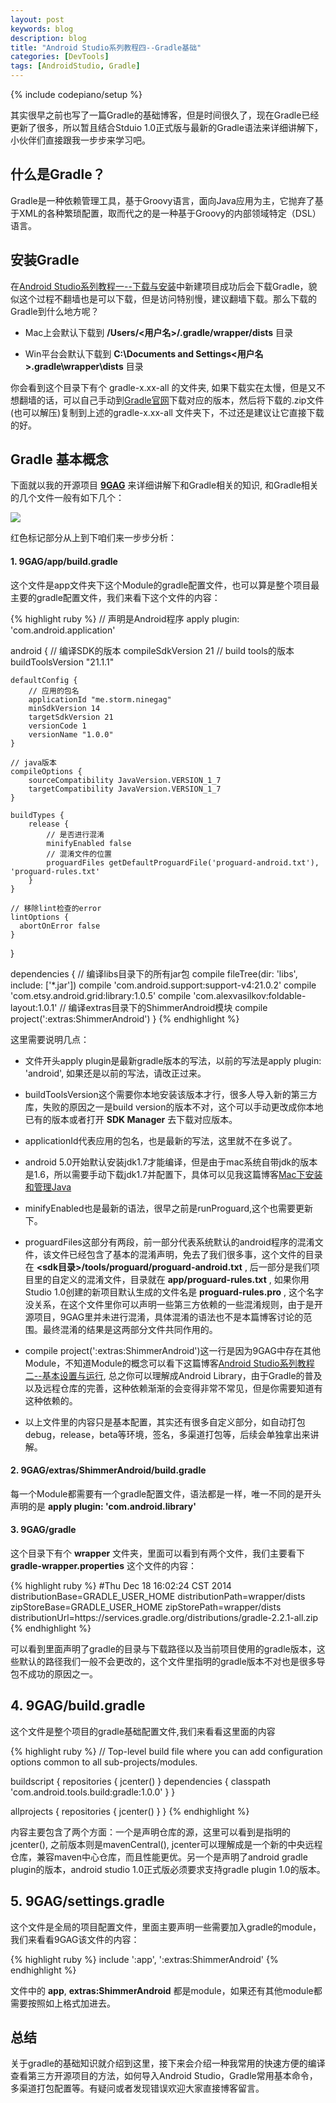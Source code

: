 ```yaml
---
layout: post
keywords: blog
description: blog
title: "Android Studio系列教程四--Gradle基础"
categories: [DevTools]
tags: [AndroidStudio, Gradle]
---
```

{% include codepiano/setup %}

其实很早之前也写了一篇Gradle的基础博客，但是时间很久了，现在Gradle已经更新了很多，所以暂且结合Stduio 1.0正式版与最新的Gradle语法来详细讲解下，小伙伴们直接跟我一步步来学习吧。

## 什么是Gradle？

Gradle是一种依赖管理工具，基于Groovy语言，面向Java应用为主，它抛弃了基于XML的各种繁琐配置，取而代之的是一种基于Groovy的内部领域特定（DSL）语言。

## 安装Gradle

在[Android Studio系列教程一--下载与安装](http://stormzhang.com/devtools/2014/11/25/android-studio-tutorial1/)中新建项目成功后会下载Gradle，貌似这个过程不翻墙也是可以下载，但是访问特别慢，建议翻墙下载。那么下载的Gradle到什么地方呢？

* Mac上会默认下载到 **/Users/<用户名>/.gradle/wrapper/dists** 目录

* Win平台会默认下载到 **C:\Documents and Settings\<用户名>\.gradle\wrapper\dists** 目录

你会看到这个目录下有个 gradle-x.xx-all 的文件夹, 如果下载实在太慢，但是又不想翻墙的话，可以自己手动到[Gradle官网](http://www.gradle.org/downloads)下载对应的版本，然后将下载的.zip文件(也可以解压)复制到上述的gradle-x.xx-all 文件夹下，不过还是建议让它直接下载的好。

## Gradle 基本概念

下面就以我的开源项目 [**9GAG**](https://github.com/stormzhang/9GAG) 来详细讲解下和Gradle相关的知识, 和Gradle相关的几个文件一般有如下几个：

<img src="/image/gradle1.png" />

红色标记部分从上到下咱们来一步步分析：

#### 1. 9GAG/app/build.gradle

这个文件是app文件夹下这个Module的gradle配置文件，也可以算是整个项目最主要的gradle配置文件，我们来看下这个文件的内容：

{% highlight ruby %}
// 声明是Android程序
apply plugin: 'com.android.application'

android {
    // 编译SDK的版本
    compileSdkVersion 21
    // build tools的版本
    buildToolsVersion "21.1.1"

    defaultConfig {
    	// 应用的包名
        applicationId "me.storm.ninegag"
        minSdkVersion 14
        targetSdkVersion 21
        versionCode 1
        versionName "1.0.0"
    }

    // java版本
    compileOptions {
        sourceCompatibility JavaVersion.VERSION_1_7
        targetCompatibility JavaVersion.VERSION_1_7
    }
    
    buildTypes {
        release {
            // 是否进行混淆
            minifyEnabled false
            // 混淆文件的位置
            proguardFiles getDefaultProguardFile('proguard-android.txt'), 'proguard-rules.txt'
        }
    }
    
    // 移除lint检查的error
    lintOptions {
      abortOnError false
    }
}

dependencies {
    // 编译libs目录下的所有jar包
    compile fileTree(dir: 'libs', include: ['*.jar'])
    compile 'com.android.support:support-v4:21.0.2'
    compile 'com.etsy.android.grid:library:1.0.5'
    compile 'com.alexvasilkov:foldable-layout:1.0.1'
    // 编译extras目录下的ShimmerAndroid模块
    compile project(':extras:ShimmerAndroid')
}
{% endhighlight %}

这里需要说明几点：

* 文件开头apply plugin是最新gradle版本的写法，以前的写法是apply plugin: 'android', 如果还是以前的写法，请改正过来。

* buildToolsVersion这个需要你本地安装该版本才行，很多人导入新的第三方库，失败的原因之一是build version的版本不对，这个可以手动更改成你本地已有的版本或者打开 **SDK Manager** 去下载对应版本。

* applicationId代表应用的包名，也是最新的写法，这里就不在多说了。

* android 5.0开始默认安装jdk1.7才能编译，但是由于mac系统自带jdk的版本是1.6，所以需要手动下载jdk1.7并配置下，具体可以见我这篇博客[Mac下安装和管理Java](http://stormzhang.com/android/2014/06/27/manage-java-on-macosx/)

* minifyEnabled也是最新的语法，很早之前是runProguard,这个也需要更新下。

* proguardFiles这部分有两段，前一部分代表系统默认的android程序的混淆文件，该文件已经包含了基本的混淆声明，免去了我们很多事，这个文件的目录在 **<sdk目录>/tools/proguard/proguard-android.txt** , 后一部分是我们项目里的自定义的混淆文件，目录就在 **app/proguard-rules.txt** , 如果你用Studio 1.0创建的新项目默认生成的文件名是 **proguard-rules.pro** , 这个名字没关系，在这个文件里你可以声明一些第三方依赖的一些混淆规则，由于是开源项目，9GAG里并未进行混淆，具体混淆的语法也不是本篇博客讨论的范围。最终混淆的结果是这两部分文件共同作用的。

* compile project(':extras:ShimmerAndroid')这一行是因为9GAG中存在其他Module，不知道Module的概念可以看下这篇博客[Android Studio系列教程二--基本设置与运行](http://stormzhang.com/devtools/2014/11/28/android-studio-tutorial2/), 总之你可以理解成Android Library，由于Gradle的普及以及远程仓库的完善，这种依赖渐渐的会变得非常不常见，但是你需要知道有这种依赖的。

* 以上文件里的内容只是基本配置，其实还有很多自定义部分，如自动打包debug，release，beta等环境，签名，多渠道打包等，后续会单独拿出来讲解。

#### 2. 9GAG/extras/ShimmerAndroid/build.gradle

每一个Module都需要有一个gradle配置文件，语法都是一样，唯一不同的是开头声明的是 **apply plugin: 'com.android.library'**

#### 3. 9GAG/gradle

这个目录下有个 **wrapper** 文件夹，里面可以看到有两个文件，我们主要看下 **gradle-wrapper.properties** 这个文件的内容：

{% highlight ruby %}
#Thu Dec 18 16:02:24 CST 2014
distributionBase=GRADLE_USER_HOME
distributionPath=wrapper/dists
zipStoreBase=GRADLE_USER_HOME
zipStorePath=wrapper/dists
distributionUrl=https\://services.gradle.org/distributions/gradle-2.2.1-all.zip
{% endhighlight %}

可以看到里面声明了gradle的目录与下载路径以及当前项目使用的gradle版本，这些默认的路径我们一般不会更改的，这个文件里指明的gradle版本不对也是很多导包不成功的原因之一。

## 4. 9GAG/build.gradle

这个文件是整个项目的gradle基础配置文件,我们来看看这里面的内容

{% highlight ruby %}
// Top-level build file where you can add configuration options common to all sub-projects/modules.

buildscript {
    repositories {
        jcenter()
    }
    dependencies {
        classpath 'com.android.tools.build:gradle:1.0.0'
    }
}

allprojects {
    repositories {
        jcenter()
    }
}
{% endhighlight %}

内容主要包含了两个方面：一个是声明仓库的源，这里可以看到是指明的jcenter(), 之前版本则是mavenCentral(), jcenter可以理解成是一个新的中央远程仓库，兼容maven中心仓库，而且性能更优。另一个是声明了android gradle plugin的版本，android studio 1.0正式版必须要求支持gradle plugin 1.0的版本。

## 5. 9GAG/settings.gradle

这个文件是全局的项目配置文件，里面主要声明一些需要加入gradle的module，我们来看看9GAG该文件的内容：

{% highlight ruby %}
include ':app', ':extras:ShimmerAndroid'
{% endhighlight %}

文件中的 **app**, **extras:ShimmerAndroid** 都是module，如果还有其他module都需要按照如上格式加进去。

## 总结

关于gradle的基础知识就介绍到这里，接下来会介绍一种我常用的快速方便的编译查看第三方开源项目的方法，如何导入Android Studio，Gradle常用基本命令，多渠道打包配置等。有疑问或者发现错误欢迎大家直接博客留言。

